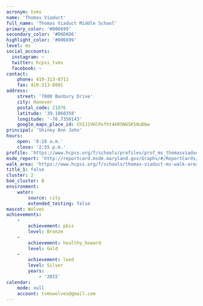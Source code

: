 ```yaml
---
acronym: tvms
name: 'Thomas Viaduct'
full_name: 'Thomas Viaduct Middle School'
primary_color: '#006699'
secondary_color: '#D6D6D6'
highlight_color: '#006699'
level: ms
social_accounts:
  instagram: ~
  twitter: hcpss_tvms
  facebook: ~
contact:
    phone: 410-313-8711
    fax: 410-313-8091
address:
    street: '7000 Banbury Drive'
    city: Hanover
    postal_code: 21076
    latitude: '39.1860358'
    longitude: '-76.7350143'
    google_maps_place_id: ChIJ1VHlPofht4kR5NUSK50uDbw
principal: 'Shiney Ann John'
hours:
    open: '8:10 a.m.'
    close: '2:55 p.m.'
profile: 'https://www.hcpss.org/f/schools/profiles/prof_ms_thomasviaduct.pdf'
msde_report: 'http://reportcard.msde.maryland.gov/Graphs/#/ReportCards/ReportCardSchool/1//1/13/0110/'
walk_area: 'https://www.hcpss.org/f/schools/thomas-viaduct-ms-walk-area.pdf'
title_1: false
cluster: 2
boe_cluster: B
environment:
    water:
        source: city
        extended_testing: false
mascot: Wolves
achievements:
    -
        achievement: pbis
        level: Bronze
    -
        achievement: healthy_howard
        level: Gold
    -
        achievement: leed
        level: Silver
        years:
            - '2015'
calendar:
    mode: null
    account: tvmswolves@gmail.com
---
```

